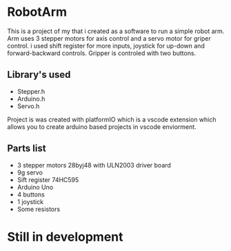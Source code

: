 
# RobotArm
This is a project of my that i created as a software to run a simple robot arm. Arm uses 3 stepper motors for axis control and a servo motor for griper control. i used shift register for more inputs, joystick for up-down and forward-backward controls. Gripper is controled with two buttons.

## Library's used
- Stepper.h
- Arduino.h
- Servo.h

Project is was created with platformIO which is a vscode extension which allows you to create arduino based projects in vscode enviorment.  

## Parts list 
- 3 stepper motors 28byj48 with ULN2003 driver board
- 9g servo
- Sift register 74HC595 
- Arduino Uno
- 4 buttons
- 1 joystick
- Some resistors
# Still in development
